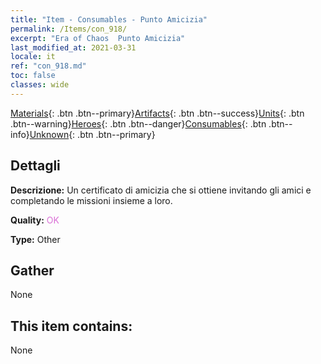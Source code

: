 ```yaml
---
title: "Item - Consumables - Punto Amicizia"
permalink: /Items/con_918/
excerpt: "Era of Chaos  Punto Amicizia"
last_modified_at: 2021-03-31
locale: it
ref: "con_918.md"
toc: false
classes: wide
---
```

 [Materials](/it/Items/){: .btn .btn--primary}[Artifacts](/it/Items/Artifacts/){: .btn .btn--success}[Units](/it/Items/Units/){: .btn .btn--warning}[Heroes](/it/Items/Heroes/){: .btn .btn--danger}[Consumables](/it/Items/Consumables/){: .btn .btn--info}[Unknown](/it/Items/Unknown/){: .btn .btn--primary}

## Dettagli
 **Descrizione:** Un certificato di amicizia che si ottiene invitando gli amici e completando le missioni insieme a loro.

 **Quality:** <span style="color: #DA70D6">OK</span>

 **Type:** Other

## Gather

  None

## This item contains:

  None

